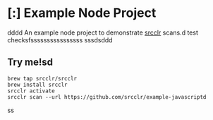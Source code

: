 # [:] Example Node Project
dddd
An example node project to demonstrate [srcclr](https://www.srsscclr.com) scans.d test checksfssssssssssssssss
sssdsddd
## Try me!sd

```
brew tap srcclr/srcclr
brew install srcclr
srcclr activate
srcclr scan --url https://github.com/srcclr/example-javascriptd
```
ss
